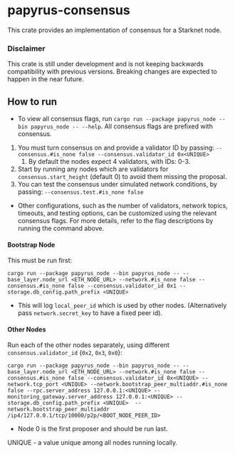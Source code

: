 # papyrus-consensus

This crate provides an implementation of consensus for a Starknet node.

### Disclaimer
This crate is still under development and is not keeping backwards compatibility with previous
versions. Breaking changes are expected to happen in the near future.

## How to run
* To view all consensus flags, run `cargo run --package papyrus_node --bin papyrus_node -- --help`. All consensus flags are prefixed with consensus.
1. You must turn consensus on and provide a validator ID by passing: `--consensus.#is_none false --consensus.validator_id 0x<UNIQUE>`
    1. By default the nodes expect 4 validators, with IDs: 0-3.
2. Start by running any nodes which are validators for `consensus.start_height` (default 0) to avoid them missing the proposal.
3. You can test the consensus under simulated network conditions, by passing: `--consensus.test.#is_none false`
* Other configurations, such as the number of validators, network topics, timeouts, and testing options, can be customized using the relevant consensus flags. For more details, refer to the flag descriptions by running the command above.

#### Bootstrap Node
This must be run first:
```
cargo run --package papyrus_node --bin papyrus_node -- --base_layer.node_url <ETH_NODE_URL> --network.#is_none false --consensus.#is_none false --consensus.validator_id 0x1 --storage.db_config.path_prefix <UNIQUE>
```
- This will log `local_peer_id` which is used by other nodes. (Alternatively pass `network.secret_key` to have a fixed peer id).

#### Other Nodes
Run each of the other nodes separately, using different `consensus.validator_id` {`0x2`, `0x3`, `0x0`}:

```
cargo run --package papyrus_node --bin papyrus_node -- --base_layer.node_url <ETH_NODE_URL> --network.#is_none false --consensus.#is_none false --consensus.validator_id 0x<UNIQUE> --network.tcp_port <UNIQUE> --network.bootstrap_peer_multiaddr.#is_none false --rpc.server_address 127.0.0.1:<UNIQUE> --monitoring_gateway.server_address 127.0.0.1:<UNIQUE> --storage.db_config.path_prefix <UNIQUE>  --network.bootstrap_peer_multiaddr /ip4/127.0.0.1/tcp/10000/p2p/<BOOT_NODE_PEER_ID> 
```
- Node 0 is the first proposer and should be run last.

UNIQUE - a value unique among all nodes running locally.
